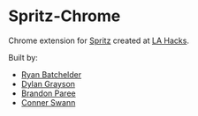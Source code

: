 Spritz-Chrome
=============

Chrome extension for [Spritz](http://www.spritzinc.com/) created at [LA Hacks](http://www.lahacks.com/).

Built by:
* [Ryan Batchelder](https://github.com/c1phr)
* [Dylan Grayson](https://github.com/smashfligaeta)
* [Brandon Paree](https://github.com/brandonparee)
* [Conner Swann](https://github.com/yourbuddyconner)
